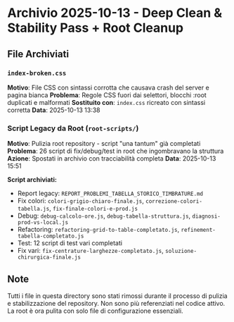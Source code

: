 # Archivio 2025-10-13 - Deep Clean & Stability Pass + Root Cleanup

## File Archiviati

### `index-broken.css`
**Motivo**: File CSS con sintassi corrotta che causava crash del server e pagina bianca
**Problema**: Regole CSS fuori dai selettori, blocchi :root duplicati e malformati
**Sostituito con**: `index.css` ricreato con sintassi corretta
**Data**: 2025-10-13 13:38

### Script Legacy da Root (`root-scripts/`)
**Motivo**: Pulizia root repository - script "una tantum" già completati
**Problema**: 26 script di fix/debug/test in root che ingombravano la struttura
**Azione**: Spostati in archivio con tracciabilità completa
**Data**: 2025-10-13 15:51

**Script archiviati:**
- Report legacy: `REPORT_PROBLEMI_TABELLA_STORICO_TIMBRATURE.md`
- Fix colori: `colori-grigio-chiaro-finale.js`, `correzione-colori-tabella.js`, `fix-finale-colori-e-prod.js`
- Debug: `debug-calcolo-ore.js`, `debug-tabella-struttura.js`, `diagnosi-prod-vs-local.js`
- Refactoring: `refactoring-grid-to-table-completato.js`, `refinement-tabella-completato.js`
- Test: 12 script di test vari completati
- Fix vari: `fix-centrature-larghezze-completato.js`, `soluzione-chirurgica-finale.js`

## Note
Tutti i file in questa directory sono stati rimossi durante il processo di pulizia e stabilizzazione del repository. Non sono più referenziati nel codice attivo. La root è ora pulita con solo file di configurazione essenziali.
